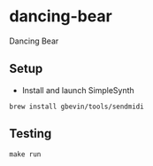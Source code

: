 # dancing-bear

Dancing Bear


## Setup

- Install and launch SimpleSynth

```
brew install gbevin/tools/sendmidi

```

## Testing

```
make run
```

